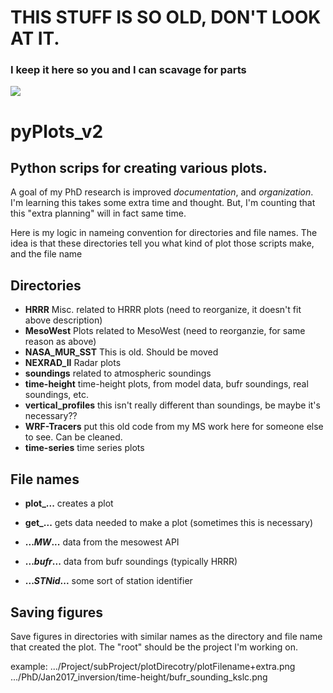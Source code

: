 # THIS STUFF IS SO OLD, DON'T LOOK AT IT.
### I keep it here so you and I can scavage for parts
![](https://github.com/blaylockbk/Ute_WRF/blob/master/rusty.jpg)

# pyPlots_v2
## Python scrips for creating various plots. 

A goal of my PhD research is improved *documentation*, and *organization*. I'm 
learning this takes some extra time and thought. But, I'm counting that this
"extra planning" will in fact same time.

Here is my logic in nameing convention for directories and file names. The idea
is that these directories tell you what kind of plot those scripts make, and
the file name 

## Directories
- **HRRR** Misc. related to HRRR plots (need to reorganize, it doesn't fit above description)
- **MesoWest** Plots related to MesoWest (need to reorganzie, for same reason as above)
- **NASA_MUR_SST** This is old. Should be moved
- **NEXRAD_II** Radar plots
- **soundings** related to atmospheric soundings
- **time-height** time-height plots, from model data, bufr soundings, real soundings, etc.
- **vertical_profiles** this isn't really different than soundings, be maybe it's necessary??
- **WRF-Tracers** put this old code from my MS work here for someone else to see. Can be cleaned.
- **time-series** time series plots

## File names
- **plot_...** creates a plot
- **get_...** gets data needed to make a plot (sometimes this is necessary)

- **..._MW_...** data from the mesowest API
- **..._bufr_...** data from bufr soundings (typically HRRR)
- **..._STNid_...** some sort of station identifier

## Saving figures
Save figures in directories with similar names as the directory and file name
that created the plot. The "root" should be the project I'm working on.

example: 
.../Project/subProject/plotDirecotry/plotFilename+extra.png
.../PhD/Jan2017_inversion/time-height/bufr_sounding_kslc.png
